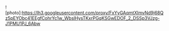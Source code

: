  ![photo]:https://lh3.googleusercontent.com/proxy/FxYyGAqmtXImvNd9j68Qz5pEYObc41EEgfCohrYc1w_WbslHysTKxrPGqKSGwEDOF_2_DSSp3VJzg-J1PMU1PJ_6Abw